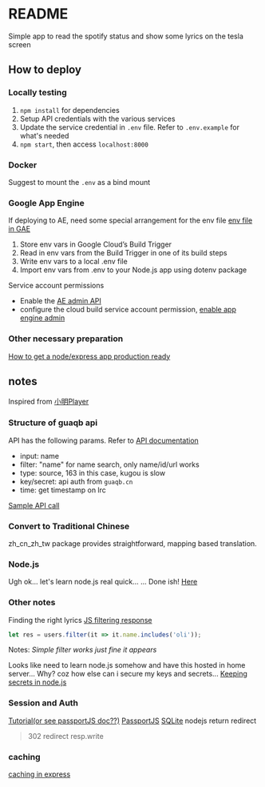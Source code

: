 # README

Simple app to read the spotify status and show some lyrics on the tesla screen

## How to deploy

### Locally testing

1. `npm install` for dependencies
2. Setup API credentials with the various services
3. Update the service credential in `.env` file. Refer to `.env.example` for what's needed
4. `npm start`, then access `localhost:8000`

### Docker

Suggest to mount the `.env` as a bind mount

### Google App Engine

If deploying to AE, need some special arrangement for the env file [env file in GAE](https://medium.com/@brian.young.pro/how-to-add-environmental-variables-to-google-app-engine-node-js-using-cloud-build-5ce31ee63d7)

1. Store env vars in Google Cloud’s Build Trigger
2. Read in env vars from the Build Trigger in one of its build steps
3. Write env vars to a local .env file
4. Import env vars from .env to your Node.js app using dotenv package

Service account permissions

- Enable the [AE admin API](https://console.developers.google.com/apis/library/appengine.googleapis.com?project=swot-tesla-lyrics)
- configure the cloud build service account permission, [enable app engine admin](https://cloud.google.com/cloud-build/docs/deploying-builds/deploy-appengine)

### Other necessary preparation

[How to get a node/express app production ready](https://developer.mozilla.org/en-US/docs/Learn/Server-side/Express_Nodejs/deployment)

## notes

Inspired from [小明Player](http://music.guaqb.cn/2/)

### Structure of guaqb api

API has the following params. Refer to [API documentation](http://wiki.guaqb.cn/web/#/2?page_id=35)

- input: name
- filter: "name" for name search, only name/id/url works
- type: source, 163 in this case, kugou is slow
- key/secret: api auth from `guaqb.cn`
- time: get timestamp on lrc

[Sample API call](http://api.guaqb.cn/v1/music/?input=暧昧&filter=name&type=163&key={{GUAQB_KEY}}&secret={{GUAQB_SECRET}}&time=yes)

### Convert to Traditional Chinese

zh_cn_zh_tw package provides straightforward, mapping based translation.

### Node.js

Ugh ok... let's learn node.js real quick... ... Done ish!
[Here](https://www.w3schools.com/nodejs/nodejs_modules.asp)

### Other notes

Finding the right lyrics
[JS filtering response](https://www.freecodecamp.org/news/15-useful-javascript-examples-of-map-reduce-and-filter-74cbbb5e0a1f/)

```javascript
let res = users.filter(it => it.name.includes('oli'));
```

Notes: _Simple filter works just fine it appears_

Looks like need to learn node.js somehow and have this hosted in home server...
Why? coz how else can i secure my keys and secrets...
[Keeping secrets in node.js](https://medium.com/codait/environment-variables-or-keeping-your-secrets-secret-in-a-node-js-app-99019dfff716)

### Session and Auth

[Tutorial(or see passportJS doc??)](https://blog.usejournal.com/sessionless-authentication-withe-jwts-with-node-express-passport-js-69b059e4b22c#:~:text=The%20difference%20between%20the%20two,encoded%20in%20the%20JWT%20payload.)
[PassportJS](http://www.passportjs.org/docs/downloads/html/)
[SQLite](https://healeycodes.com/javascript/webdev/beginners/tutorial/2019/06/03/saving-data-in-javascript-without-a-database.html)
nodejs return redirect
> 302 redirect
resp.write

### caching

[caching in express](https://blog.bitsrc.io/server-side-caching-in-expressjs-24038daec102)
